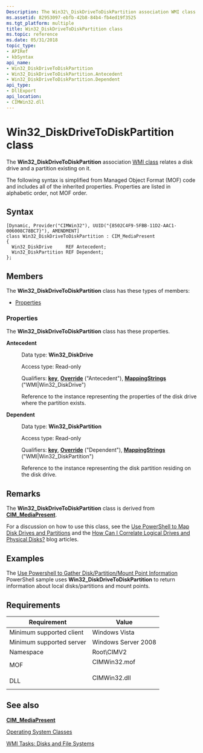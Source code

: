 ```yaml
---
Description: The Win32\_DiskDriveToDiskPartition association WMI class relates a disk drive and a partition existing on it.
ms.assetid: 82953097-ebfb-42b8-84b4-fb4ed19f3525
ms.tgt_platform: multiple
title: Win32_DiskDriveToDiskPartition class
ms.topic: reference
ms.date: 05/31/2018
topic_type: 
- APIRef
- kbSyntax
api_name: 
- Win32_DiskDriveToDiskPartition
- Win32_DiskDriveToDiskPartition.Antecedent
- Win32_DiskDriveToDiskPartition.Dependent
api_type: 
- DllExport
api_location: 
- CIMWin32.dll
---
```


# Win32\_DiskDriveToDiskPartition class

The **Win32\_DiskDriveToDiskPartition** association [WMI class](/windows/desktop/WmiSdk/retrieving-a-class) relates a disk drive and a partition existing on it.

The following syntax is simplified from Managed Object Format (MOF) code and includes all of the inherited properties. Properties are listed in alphabetic order, not MOF order.

## Syntax

``` syntax
[Dynamic, Provider("CIMWin32"), UUID("{8502C4F9-5FBB-11D2-AAC1-006008C78BC7}"), AMENDMENT]
class Win32_DiskDriveToDiskPartition : CIM_MediaPresent
{
  Win32_DiskDrive     REF Antecedent;
  Win32_DiskPartition REF Dependent;
};
```

## Members

The **Win32\_DiskDriveToDiskPartition** class has these types of members:

-   [Properties](#properties)

### Properties

The **Win32\_DiskDriveToDiskPartition** class has these properties.

<dl> <dt>

**Antecedent**
</dt> <dd> <dl> <dt>

Data type: **Win32\_DiskDrive**
</dt> <dt>

Access type: Read-only
</dt> <dt>

Qualifiers: [**key**](/windows/desktop/WmiSdk/key-qualifier), [**Override**](/windows/desktop/WmiSdk/standard-qualifiers) ("Antecedent"), [**MappingStrings**](/windows/desktop/WmiSdk/standard-qualifiers) ("WMI\|Win32\_DiskDrive")
</dt> </dl>

Reference to the instance representing the properties of the disk drive where the partition exists.

</dd> <dt>

**Dependent**
</dt> <dd> <dl> <dt>

Data type: **Win32\_DiskPartition**
</dt> <dt>

Access type: Read-only
</dt> <dt>

Qualifiers: [**key**](/windows/desktop/WmiSdk/key-qualifier), [**Override**](/windows/desktop/WmiSdk/standard-qualifiers) ("Dependent"), [**MappingStrings**](/windows/desktop/WmiSdk/standard-qualifiers) ("WMI\|Win32\_DiskPartition")
</dt> </dl>

Reference to the instance representing the disk partition residing on the disk drive.

</dd> </dl>

## Remarks

The **Win32\_DiskDriveToDiskPartition** class is derived from [**CIM\_MediaPresent**](cim-mediapresent.md).

For a discussion on how to use this class, see the [Use PowerShell to Map Disk Drives and Partitions](https://blogs.technet.com/b/heyscriptingguy/archive/2012/12/17/use-powershell-to-map-disk-drives-and-partitions.aspx) and the [How Can I Correlate Logical Drives and Physical Disks?](https://blogs.technet.com/b/heyscriptingguy/archive/2005/05/23/how-can-i-correlate-logical-drives-and-physical-disks.aspx) blog articles.

## Examples

The [Use Powershell to Gather Disk/Partition/Mount Point Information](https://Gallery.TechNet.Microsoft.Com/Use-Powershell-to-Gather-b5c746d0) PowerShell sample uses **Win32\_DiskDriveToDiskPartition** to return information about local disks/partitions and mount points.

## Requirements



| Requirement | Value |
|-------------------------------------|-----------------------------------------------------------------------------------------|
| Minimum supported client<br/> | Windows Vista<br/>                                                                |
| Minimum supported server<br/> | Windows Server 2008<br/>                                                          |
| Namespace<br/>                | Root\\CIMV2<br/>                                                                  |
| MOF<br/>                      | <dl> <dt>CIMWin32.mof</dt> </dl> |
| DLL<br/>                      | <dl> <dt>CIMWin32.dll</dt> </dl> |



## See also

<dl> <dt>

[**CIM\_MediaPresent**](cim-mediapresent.md)
</dt> <dt>

[Operating System Classes](/previous-versions//aa392727(v=vs.85))
</dt> <dt>

[WMI Tasks: Disks and File Systems](/windows/desktop/WmiSdk/wmi-tasks--disks-and-file-systems)
</dt> </dl>

 

